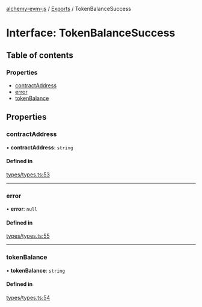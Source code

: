 [alchemy-evm-js](../README.md) / [Exports](../modules.md) / TokenBalanceSuccess

# Interface: TokenBalanceSuccess

## Table of contents

### Properties

- [contractAddress](TokenBalanceSuccess.md#contractaddress)
- [error](TokenBalanceSuccess.md#error)
- [tokenBalance](TokenBalanceSuccess.md#tokenbalance)

## Properties

### contractAddress

• **contractAddress**: `string`

#### Defined in

[types/types.ts:53](https://github.com/alchemyplatform/alchemy-evm-js/blob/9408ee9/src/types/types.ts#L53)

___

### error

• **error**: ``null``

#### Defined in

[types/types.ts:55](https://github.com/alchemyplatform/alchemy-evm-js/blob/9408ee9/src/types/types.ts#L55)

___

### tokenBalance

• **tokenBalance**: `string`

#### Defined in

[types/types.ts:54](https://github.com/alchemyplatform/alchemy-evm-js/blob/9408ee9/src/types/types.ts#L54)
